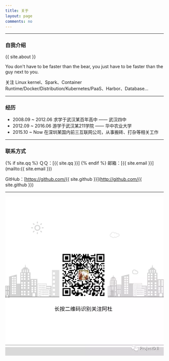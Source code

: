 ```yaml
---
title: 关于
layout: page
comments: no
---
```


---

### 自我介绍

{{ site.about }}

You don't have to be faster than the bear, you just have to be faster than the guy next to you.

关注 Linux kernel、Spark、Container Runtime/Docker/Distribution/Kubernetes/PaaS、Harbor、Database...


---

### 经历

* 2008.09 ~ 2012.06 求学于武汉某百年高中 —— 武汉四中
* 2012.09 ~ 2016.06 游学于武汉某211学院 —— 华中农业大学
* 2015.10 ~ Now     在深圳某国内前三互联网公司，从事搬砖、打杂等相关工作


---

### 联系方式

{% if site.qq %}
ＱＱ：[{{ site.qq }}]
{% endif %}
邮箱：[{{ site.email }}](mailto:{{ site.email }})

GitHub：[https://github.com/{{ site.github }}](http://github.com/{{ site.github }})

----

![](/public/img/wechat/duyanghao.png)